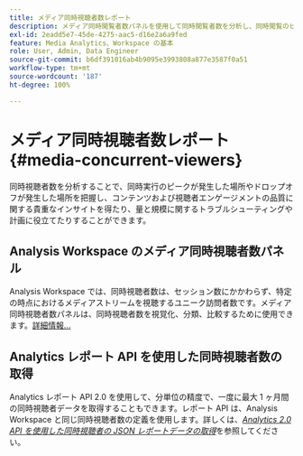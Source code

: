 ```yaml
---
title: メディア同時視聴者数レポート
description: メディア同時閲覧者数パネルを使用して同時閲覧者数を分析し、同時閲覧のピークとドロップオフを把握する方法について説明します。
exl-id: 2eadd5e7-45de-4275-aac5-d16e2a6a9fed
feature: Media Analytics、Workspace の基本
role: User, Admin, Data Engineer
source-git-commit: b6df391016ab4b9095e3993808a877e3587f0a51
workflow-type: tm+mt
source-wordcount: '187'
ht-degree: 100%

---
```


# メディア同時視聴者数レポート{#media-concurrent-viewers}

同時視聴者数を分析することで、同時実行のピークが発生した場所やドロップオフが発生した場所を把握し、コンテンツおよび視聴者エンゲージメントの品質に関する貴重なインサイトを得たり、量と規模に関するトラブルシューティングや計画に役立てたりすることができます。

## Analysis Workspace のメディア同時視聴者数パネル

Analysis Workspace では、同時視聴者数は、セッション数にかかわらず、特定の時点におけるメディアストリームを視聴するユニーク訪問者数です。メディア同時視聴者数パネルは、同時視聴者数を視覚化、分類、比較するために使用できます。[詳細情報...](https://experienceleague.adobe.com/docs/analytics/analyze/analysis-workspace/panels/media-concurrent-viewers.html?lang=ja)

## Analytics レポート API を使用した同時視聴者数の取得

Analytics レポート API 2.0 を使用して、分単位の精度で、一度に最大 1 ヶ月間の同時視聴者データを取得することもできます。レポート API は、Analysis Workspace と同じ同時視聴者数の定義を使用します。詳しくは、[_*Analytics 2.0 API を使用した同時視聴者の JSON レポートデータの取得*_](/help/media-reports/media-default-reports/get-concurrent-json20.md)&#x200B;を参照してください。
